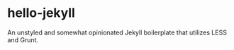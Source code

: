 hello-jekyll
============

An unstyled and somewhat opinionated Jekyll boilerplate that utilizes LESS and Grunt.
